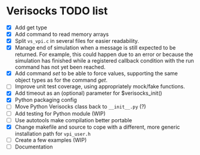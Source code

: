 # Verisocks TODO list

* [x] Add get type
* [x] Add command to read memory arrays
* [x] Split `vs_vpi.c` in several files for easier readability.
* [x] Manage end of simulation when a message is still expected to be returned.
  For example, this could happen due to an error or because the simulation has
  finished while a registered callback condition with the run command has not
  yet been reached.
* [x] Add command *set* to be able to force values, supporting the same object
  types as for the command *get*.
* [ ] Improve unit test coverage, using appropriately mock/fake functions.
* [x] Add timeout as an (optional) parameter for $verisocks_init()
* [x] Python packaging config
* [ ] Move Python Verisocks class back to `__init__.py` (?)
* [ ] Add testing for Python module (WIP)
* [ ] Use autotools make compilation better portable
* [x] Change makefile and source to cope with a different, more generic
  installation path for `vpi_user.h`
* [ ] Create a few examples (WIP)
* [ ] Documentation

